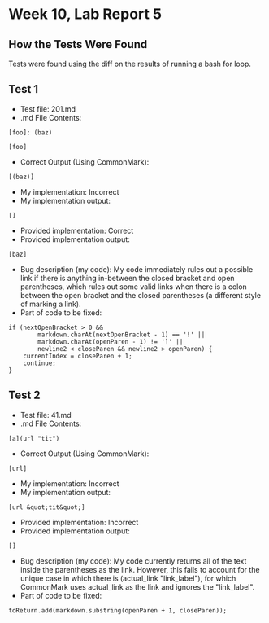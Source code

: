 # Week 10, Lab Report 5

## How the Tests Were Found
Tests were found using the diff on the results 
of running a bash for loop.<br>

## Test 1
* Test file: 201.md
* .md File Contents:
```
[foo]: (baz)

[foo]
```
* Correct Output (Using CommonMark):
```
[(baz)]
```
* My implementation: Incorrect
* My implementation output:
```
[]
```
* Provided implementation: Correct
* Provided implementation output:
```
[baz]
```
* Bug description (my code): My code immediately rules out a possible link if there is anything in-between the closed bracket and open parentheses, which rules out some valid links when there is a colon between the open bracket and the closed parentheses (a different style of marking a link).
* Part of code to be fixed:
```
if (nextOpenBracket > 0 && 
        markdown.charAt(nextOpenBracket - 1) == '!' ||
        markdown.charAt(openParen - 1) != ']' || 
        newline2 < closeParen && newline2 > openParen) {
    currentIndex = closeParen + 1;
    continue;
}
```

## Test 2
* Test file: 41.md
* .md File Contents:
```
[a](url "tit")
```
* Correct Output (Using CommonMark):
```
[url]
```
* My implementation: Incorrect
* My implementation output:
```
[url &quot;tit&quot;]
```
* Provided implementation: Incorrect
* Provided implementation output:
```
[]
```
* Bug description (my code): My code currently returns all of the text inside the parentheses as the link. However, this fails to account for the unique case in which there is (actual_link "link_label"), for which CommonMark uses actual_link as the link and ignores the "link_label".
* Part of code to be fixed:
```
toReturn.add(markdown.substring(openParen + 1, closeParen));
```

